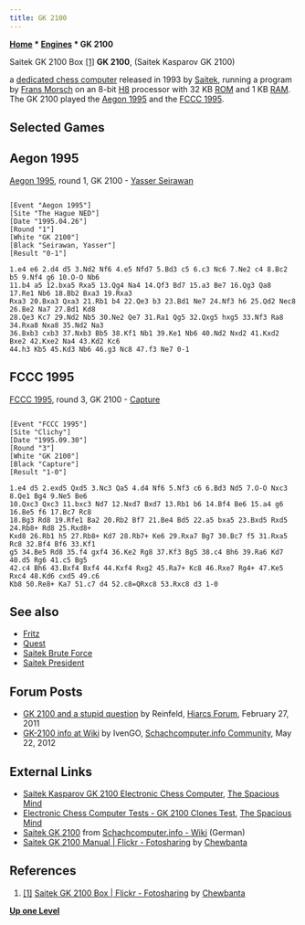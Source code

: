 ```yaml
---
title: GK 2100
---
```

**[Home](Home "Home") * [Engines](Engines "Engines") * GK 2100**

[](https://www.flickr.com/photos/10261668@N05/3288053780/in/photostream/) Saitek GK 2100 Box <a id="cite-note-1" href="#cite-ref-1">[1]</a>
**GK 2100**, (Saitek Kasparov GK 2100)

a [dedicated chess computer](Dedicated_Chess_Computers "Dedicated Chess Computers") released in 1993 by [Saitek](Saitek "Saitek"),
running a program by [Frans Morsch](Frans_Morsch "Frans Morsch") on an 8-bit [H8](H8 "H8") processor with 32 KB [ROM](Memory#ROM "Memory") and 1 KB [RAM](Memory#RAM "Memory").
The GK 2100 played the [Aegon 1995](Aegon_1995 "Aegon 1995") and the [FCCC 1995](FCCC_1995 "FCCC 1995").

## Selected Games

## Aegon 1995

[Aegon 1995](Aegon_1995 "Aegon 1995"), round 1, GK 2100 - [Yasser Seirawan](https://en.wikipedia.org/wiki/Yasser_Seirawan)

```

[Event "Aegon 1995"]
[Site "The Hague NED"]
[Date "1995.04.26"]
[Round "1"]
[White "GK 2100"]
[Black "Seirawan, Yasser"]
[Result "0-1"]

1.e4 e6 2.d4 d5 3.Nd2 Nf6 4.e5 Nfd7 5.Bd3 c5 6.c3 Nc6 7.Ne2 c4 8.Bc2 b5 9.Nf4 g6 10.O-O Nb6 
11.b4 a5 12.bxa5 Rxa5 13.Qg4 Na4 14.Qf3 Bd7 15.a3 Be7 16.Qg3 Qa8 17.Re1 Nb6 18.Bb2 Bxa3 19.Rxa3 
Rxa3 20.Bxa3 Qxa3 21.Rb1 b4 22.Qe3 b3 23.Bd1 Ne7 24.Nf3 h6 25.Qd2 Nec8 26.Be2 Na7 27.Bd1 Kd8 
28.Qe3 Kc7 29.Nd2 Nb5 30.Ne2 Qe7 31.Ra1 Qg5 32.Qxg5 hxg5 33.Nf3 Ra8 34.Rxa8 Nxa8 35.Nd2 Na3 
36.Bxb3 cxb3 37.Nxb3 Bb5 38.Kf1 Nb1 39.Ke1 Nb6 40.Nd2 Nxd2 41.Kxd2 Bxe2 42.Kxe2 Na4 43.Kd2 Kc6 
44.h3 Kb5 45.Kd3 Nb6 46.g3 Nc8 47.f3 Ne7 0-1

```

## FCCC 1995

[FCCC 1995](FCCC_1995 "FCCC 1995"), round 3, GK 2100 - [Capture](</Capture_(program)> "Capture (program)")

```

[Event "FCCC 1995"]
[Site "Clichy"]
[Date "1995.09.30"]
[Round "3"]
[White "GK 2100"]
[Black "Capture"]
[Result "1-0"]

1.e4 d5 2.exd5 Qxd5 3.Nc3 Qa5 4.d4 Nf6 5.Nf3 c6 6.Bd3 Nd5 7.O-O Nxc3 8.Qe1 Bg4 9.Ne5 Be6 
10.Qxc3 Qxc3 11.bxc3 Nd7 12.Nxd7 Bxd7 13.Rb1 b6 14.Bf4 Be6 15.a4 g6 16.Be5 f6 17.Bc7 Rc8 
18.Bg3 Rd8 19.Rfe1 Ba2 20.Rb2 Bf7 21.Be4 Bd5 22.a5 bxa5 23.Bxd5 Rxd5 24.Rb8+ Rd8 25.Rxd8+ 
Kxd8 26.Rb1 h5 27.Rb8+ Kd7 28.Rb7+ Ke6 29.Rxa7 Bg7 30.Bc7 f5 31.Rxa5 Rc8 32.Bf4 Bf6 33.Kf1 
g5 34.Be5 Rd8 35.f4 gxf4 36.Ke2 Rg8 37.Kf3 Bg5 38.c4 Bh6 39.Ra6 Kd7 40.d5 Rg6 41.c5 Bg5
42.c4 Bh6 43.Bxf4 Bxf4 44.Kxf4 Rxg2 45.Ra7+ Kc8 46.Rxe7 Rg4+ 47.Ke5 Rxc4 48.Kd6 cxd5 49.c6 
Kb8 50.Re8+ Ka7 51.c7 d4 52.c8=QRxc8 53.Rxc8 d3 1-0

```

## See also

- [Fritz](Fritz "Fritz")
- [Quest](Quest "Quest")
- [Saitek Brute Force](Saitek_Brute_Force "Saitek Brute Force")
- [Saitek President](Saitek_President "Saitek President")

## Forum Posts

- [GK 2100 and a stupid question](http://www.hiarcs.net/forums/viewtopic.php?p=50512&sid=7f99952c6f7a52d0e0273a0273da77e3) by Reinfeld, [Hiarcs Forum](Computer_Chess_Forums "Computer Chess Forums"), February 27, 2011
- [GK-2100 info at Wiki](https://www.schachcomputer.info/forum/showthread.php?t=4239) by IvenGO, [Schachcomputer.info Community](https://www.schachcomputer.info/forum/index.php), May 22, 2012

## External Links

- [Saitek Kasparov GK 2100 Electronic Chess Computer](http://www.spacious-mind.com/html/gk_2100.html), [The Spacious Mind](The_Spacious_Mind "The Spacious Mind")
- [Electronic Chess Computer Tests - GK 2100 Clones Test](http://www.spacious-mind.com/html/gk_2100_clones_test.html), [The Spacious Mind](The_Spacious_Mind "The Spacious Mind")
- [Saitek GK 2100](https://www.schach-computer.info/wiki/index.php/Saitek_GK_2100) from [Schachcomputer.info - Wiki](https://www.schach-computer.info/wiki/index.php/Hauptseite_En) (German)
- [Saitek GK 2100 Manual | Flickr - Fotosharing](https://www.flickr.com/photos/10261668@N05/3288053846/in/photostream) by [Chewbanta](Steve_Blincoe "Steve Blincoe")

## References

1. <a id="cite-ref-1" href="#cite-note-1">[1]</a> [Saitek GK 2100 Box | Flickr - Fotosharing](https://www.flickr.com/photos/10261668@N05/3288053780/in/photostream/) by [Chewbanta](Steve_Blincoe "Steve Blincoe")

**[Up one Level](Engines "Engines")**

